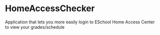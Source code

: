 # HomeAccessChecker
Application that lets you more easily login to ESchool Home Access Center to view your grades/schedule
